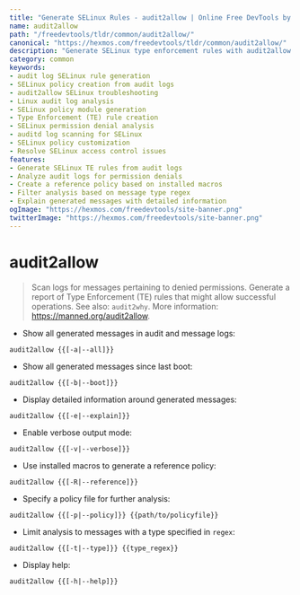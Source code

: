 ```yaml
---
title: "Generate SELinux Rules - audit2allow | Online Free DevTools by Hexmos"
name: audit2allow
path: "/freedevtools/tldr/common/audit2allow/"
canonical: "https://hexmos.com/freedevtools/tldr/common/audit2allow/"
description: "Generate SELinux type enforcement rules with audit2allow from audit logs. Identify and resolve permission issues. Free online tool, no registration required."
category: common
keywords:
- audit log SELinux rule generation
- SELinux policy creation from audit logs
- audit2allow SELinux troubleshooting
- Linux audit log analysis
- SELinux policy module generation
- Type Enforcement (TE) rule creation
- SELinux permission denial analysis
- auditd log scanning for SELinux
- SELinux policy customization
- Resolve SELinux access control issues
features:
- Generate SELinux TE rules from audit logs
- Analyze audit logs for permission denials
- Create a reference policy based on installed macros
- Filter analysis based on message type regex
- Explain generated messages with detailed information
ogImage: "https://hexmos.com/freedevtools/site-banner.png"
twitterImage: "https://hexmos.com/freedevtools/site-banner.png"
---
```


# audit2allow

> Scan logs for messages pertaining to denied permissions.
> Generate a report of Type Enforcement (TE) rules that might allow successful operations.
> See also: `audit2why`.
> More information: <https://manned.org/audit2allow>.

- Show all generated messages in audit and message logs:

`audit2allow {{[-a|--all]}}`

- Show all generated messages since last boot:

`audit2allow {{[-b|--boot]}}`

- Display detailed information around generated messages:

`audit2allow {{[-e|--explain]}}`

- Enable verbose output mode:

`audit2allow {{[-v|--verbose]}}`

- Use installed macros to generate a reference policy:

`audit2allow {{[-R|--reference]}}`

- Specify a policy file for further analysis:

`audit2allow {{[-p|--policy]}} {{path/to/policyfile}}`

- Limit analysis to messages with a type specified in `regex`:

`audit2allow {{[-t|--type]}} {{type_regex}}`

- Display help:

`audit2allow {{[-h|--help]}}`
